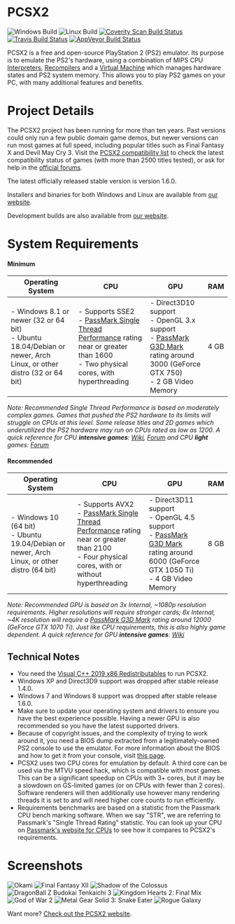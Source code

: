 # PCSX2

![Windows Build](https://github.com/PCSX2/pcsx2/workflows/Windows%20Build/badge.svg)
![Linux Build](https://github.com/PCSX2/pcsx2/workflows/Linux%20Build/badge.svg)
[![Coverity Scan Build Status](https://scan.coverity.com/projects/6310/badge.svg)](https://scan.coverity.com/projects/6310)
[![Travis Build Status](https://travis-ci.org/PCSX2/pcsx2.svg?branch=master)](https://travis-ci.org/PCSX2/pcsx2)
[![AppVeyor Build Status](https://ci.appveyor.com/api/projects/status/b67odm0dd506co78/branch/master?svg=true)](https://ci.appveyor.com/project/gregory38/pcsx2/branch/master)

PCSX2 is a free and open-source PlayStation 2 (PS2) emulator. Its purpose is to emulate the PS2's hardware, using a combination of MIPS CPU [Interpreters](<https://en.wikipedia.org/wiki/Interpreter_(computing)>), [Recompilers](https://en.wikipedia.org/wiki/Dynamic_recompilation) and a [Virtual Machine](https://en.wikipedia.org/wiki/Virtual_machine) which manages hardware states and PS2 system memory. This allows you to play PS2 games on your PC, with many additional features and benefits.

# Project Details

The PCSX2 project has been running for more than ten years. Past versions could only run a few public domain game demos, but newer versions can run most games at full speed, including popular titles such as Final Fantasy X and Devil May Cry 3. Visit the [PCSX2 compatibility list](https://pcsx2.net/compatibility-list.html) to check the latest compatibility status of games (with more than 2500 titles tested), or ask for help in the [official forums](https://forums.pcsx2.net/).

The latest officially released stable version is version 1.6.0.

Installers and binaries for both Windows and Linux are available from [our website](https://pcsx2.net/download.html).

Development builds are also available from [our website](https://pcsx2.net/download/development.html).

# System Requirements

#### Minimum

| Operating System                                                                                                       | CPU                                                                                                                                                                                           | GPU                                                                                                                                                                                               | RAM  |
| ---------------------------------------------------------------------------------------------------------------------- | --------------------------------------------------------------------------------------------------------------------------------------------------------------------------------------------- | ------------------------------------------------------------------------------------------------------------------------------------------------------------------------------------------------- | ---- |
| - Windows 8.1 or newer (32 or 64 bit) <br/> - Ubuntu 18.04/Debian or newer, Arch Linux, or other distro (32 or 64 bit) | - Supports SSE2 <br/> - [PassMark Single Thread Performance](https://www.cpubenchmark.net/singleThread.html) rating near or greater than 1600 <br/> - Two physical cores, with hyperthreading | - Direct3D10 support <br/> - OpenGL 3.x support <br/> - [PassMark G3D Mark](https://www.videocardbenchmark.net/high_end_gpus.html) rating around 3000 (GeForce GTX 750) <br/> - 2 GB Video Memory | 4 GB |

_Note: Recommended Single Thread Performance is based on moderately complex games. Games that pushed the PS2 hardware to its limits will struggle on CPUs at this level. Some release titles and 2D games which underutilized the PS2 hardware may run on CPUs rated as low as 1200. A quick reference for CPU **intensive games**: [Wiki](https://wiki.pcsx2.net/Category:CPU_intensive_games), [Forum](https://forums.pcsx2.net/Thread-LIST-The-Most-CPU-Intensive-Games) and CPU **light** games: [Forum](https://forums.pcsx2.net/Thread-LIST-Games-that-don-t-need-a-strong-CPU-to-emulate)_

#### Recommended

| Operating System                                                                                 | CPU                                                                                                                                                                                                       | GPU                                                                                                                                                                                                   | RAM  |
| ------------------------------------------------------------------------------------------------ | --------------------------------------------------------------------------------------------------------------------------------------------------------------------------------------------------------- | ----------------------------------------------------------------------------------------------------------------------------------------------------------------------------------------------------- | ---- |
| - Windows 10 (64 bit) <br/> - Ubuntu 19.04/Debian or newer, Arch Linux, or other distro (64 bit) | - Supports AVX2 <br/> - [PassMark Single Thread Performance](https://www.cpubenchmark.net/singleThread.html) rating near or greater than 2100 <br/> - Four physical cores, with or without hyperthreading | - Direct3D11 support <br/> - OpenGL 4.5 support <br/> - [PassMark G3D Mark](https://www.videocardbenchmark.net/high_end_gpus.html) rating around 6000 (GeForce GTX 1050 Ti) <br/> - 4 GB Video Memory | 8 GB |

_Note: Recommended GPU is based on 3x Internal, ~1080p resolution requirements. Higher resolutions will require stronger cards; 6x Internal, ~4K resolution will require a [PassMark G3D Mark](https://www.videocardbenchmark.net/high_end_gpus.html) rating around 12000 (GeForce GTX 1070 Ti). Just like CPU requirements, this is also highly game dependent. A quick reference for GPU **intensive games**: [Wiki](https://wiki.pcsx2.net/Category:GPU_intensive_games)_

## Technical Notes

- You need the [Visual C++ 2019 x86 Redistributables](https://support.microsoft.com/en-us/help/2977003/) to run PCSX2.
- Windows XP and Direct3D9 support was dropped after stable release 1.4.0.
- Windows 7 and Windows 8 support was dropped after stable release 1.6.0.
- Make sure to update your operating system and drivers to ensure you have the best experience possible. Having a newer GPU is also recommended so you have the latest supported drivers.
- Because of copyright issues, and the complexity of trying to work around it, you need a BIOS dump extracted from a legitimately-owned PS2 console to use the emulator. For more information about the BIOS and how to get it from your console, visit [this page](https://pcsx2.net/config-guide/official-english-pcsx2-configuration-guide.html#Bios).
- PCSX2 uses two CPU cores for emulation by default. A third core can be used via the MTVU speed hack, which is compatible with most games. This can be a significant speedup on CPUs with 3+ cores, but it may be a slowdown on GS-limited games (or on CPUs with fewer than 2 cores). Software renderers will then additionally use however many rendering threads it is set to and will need higher core counts to run efficiently.
- Requirements benchmarks are based on a statistic from the Passmark CPU bench marking software. When we say "STR", we are referring to Passmark's "Single Thread Rating" statistic. You can look up your CPU on [Passmark's website for CPUs](https://cpubenchmark.net) to see how it compares to PCSX2's requirements.

# Screenshots

![Okami](https://pcsx2.net/images/stories/gitsnaps/okami_n1s.jpg "Okami") ![Final Fantasy XII](https://pcsx2.net/images/stories/gitsnaps/finalfantasy12izjs_s2.jpg "Final Fantasy XII") ![Shadow of the Colossus](https://pcsx2.net/images/stories/gitsnaps/sotc6s2.jpg "Shadow of the Colossus") ![DragonBall Z Budokai Tenkaichi 3](https://pcsx2.net/images/stories/gitsnaps/DBZ-BT-3s.jpg "DragonBall Z Budokai Tenkaichi 3") ![Kingdom Hearts 2: Final Mix](https://pcsx2.net/images/stories/gitsnaps/kh2_fm_n1s2.jpg "Kingdom Hearts 2: Final Mix") ![God of War 2](https://pcsx2.net/images/stories/gitsnaps/gow2_s2.jpg "God of War 2") ![Metal Gear Solid 3: Snake Eater](https://pcsx2.net/images/stories/gitsnaps/mgs3-1_s2.jpg "Metal Gear Solid 3: Snake Eater") ![Rogue Galaxy](https://pcsx2.net/images/stories/gitsnaps/rogue_galaxy_n1s2.jpg "Rogue Galaxy")

Want more? [Check out the PCSX2 website](https://pcsx2.net/demo-videos-screenshots/screenshots.html).
